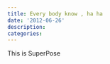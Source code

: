 ```yaml
---
title: Every body know , ha ha 
date: '2012-06-26'
description:
categories:
---
```


This is SuperPose